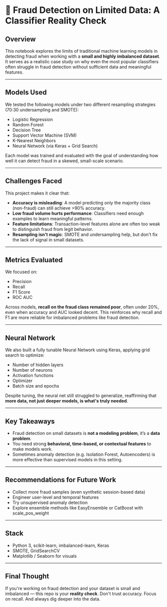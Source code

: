 
# 🧠 Fraud Detection on Limited Data: A Classifier Reality Check

## Overview

This notebook explores the limits of traditional machine learning models in detecting fraud when working with a **small and highly imbalanced dataset**. It serves as a realistic case study on why even the most popular classifiers often struggle in fraud detection without sufficient data and meaningful features.

---

## Models Used

We tested the following models under two different resampling strategies (70:30 undersampling and SMOTE):

- Logistic Regression
- Random Forest
- Decision Tree
- Support Vector Machine (SVM)
- K-Nearest Neighbors
- Neural Network (via Keras + Grid Search)

Each model was trained and evaluated with the goal of understanding how well it can detect fraud in a skewed, small-scale scenario.

---

## Challenges Faced

This project makes it clear that:

- **Accuracy is misleading**: A model predicting only the majority class (non-fraud) can still achieve >90% accuracy.
- **Low fraud volume hurts performance**: Classifiers need enough examples to learn meaningful patterns.
- **Feature limitations**: Transaction-level features alone are often too weak to distinguish fraud from legit behavior.
- **Resampling isn't magic**: SMOTE and undersampling help, but don't fix the lack of signal in small datasets.

---

## Metrics Evaluated

We focused on:
- Precision
- Recall
- F1 Score
- ROC AUC

Across models, **recall on the fraud class remained poor**, often under 20%, even when accuracy and AUC looked decent. This reinforces why recall and F1 are more reliable for imbalanced problems like fraud detection.

---

## Neural Network

We also built a fully tunable Neural Network using Keras, applying grid search to optimize:
- Number of hidden layers
- Number of neurons
- Activation functions
- Optimizer
- Batch size and epochs

Despite tuning, the neural net still struggled to generalize, reaffirming that **more data, not just deeper models, is what's truly needed**.

---

## Key Takeaways

- Fraud detection on small datasets is **not a modeling problem**, it’s a **data problem**.
- You need strong **behavioral, time-based, or contextual features** to make models work.
- Sometimes anomaly detection (e.g. Isolation Forest, Autoencoders) is more effective than supervised models in this setting.

---

## Recommendations for Future Work

- Collect more fraud samples (even synthetic session-based data)
- Engineer user-level and temporal features
- Try unsupervised anomaly detection
- Explore ensemble methods like EasyEnsemble or CatBoost with scale_pos_weight

---

## Stack

- Python 3, scikit-learn, imbalanced-learn, Keras
- SMOTE, GridSearchCV
- Matplotlib / Seaborn for visuals

---

## Final Thought

If you're working on fraud detection and your dataset is small and imbalanced — this repo is your **reality check**. Don't trust accuracy. Focus on recall. And always dig deeper into the data.

